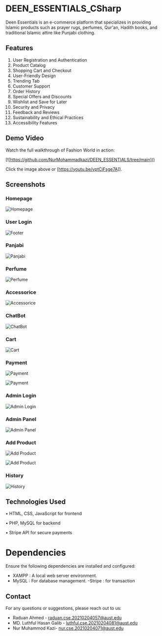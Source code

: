 # DEEN_ESSENTIALS_CSharp

Deen Essentials is an e-commerce platform that specializes in providing Islamic
products such as prayer rugs, perfumes, Qur'an, Hadith books, and traditional
Islamic attire like Punjabi clothing.

## Features
1. User Registration and Authentication
2. Product Catalog
3. Shopping Cart and Checkout
4. User-Friendly Design
5. Trending Tab
6. Customer Support
7. Order History
8. Special Offers and Discounts
9. Wishlist and Save for Later
10. Security and Privacy
11. Feedback and Reviews
12. Sustainability and Ethical Practices
13. Accessibility Features
## Demo Video

Watch the full walkthrough of Fashion World in action:

[![https://github.com/NurMohammadkazi/DEEN_ESSENTIALS/tree/main]()

Click the image above or [https://youtu.be/vptCjFsge7A]).

## Screenshots

### Homepage
![Homepage](https://github.com/NurMohammadkazi/DEEN_ESSENTIALS/blob/main/deen_essentials/photo_6314208636951445965_w.jpg)

### User Login
![Footer](https://github.com/NurMohammadkazi/DEEN_ESSENTIALS_CSharp/blob/main/Features/photo_6237783224382245883_w.jpg?raw=true)

### Panjabi
![Panjabi](https://github.com/NurMohammadkazi/DEEN_ESSENTIALS/blob/main/deen_essentials/photo_6314208636951445985_w.jpg)

### Perfume
![Perfume](https://github.com/NurMohammadkazi/DEEN_ESSENTIALS/blob/main/deen_essentials/photo_6314208636951445984_w.jpg
)

### Accessorice
![ Accessorice](https://github.com/NurMohammadkazi/DEEN_ESSENTIALS/blob/main/deen_essentials/photo_6314208636951445986_w.jpg
)

### ChatBot
![ ChatBot](https://github.com/NurMohammadkazi/DEEN_ESSENTIALS/blob/main/deen_essentials/photo_6314208636951445969_y.jpg
)

### Cart
![ Cart](https://github.com/NurMohammadkazi/DEEN_ESSENTIALS/blob/main/deen_essentials/photo_6314208636951445974_w.jpg
)

### Payment
![ Payment](https://github.com/NurMohammadkazi/DEEN_ESSENTIALS/blob/main/deen_essentials/photo_6314208636951445976_w.jpg)

![ Payment](https://github.com/NurMohammadkazi/DEEN_ESSENTIALS/blob/main/deen_essentials/photo_6314208636951445977_x.jpg)



### Admin Login
![ Admin Login](https://github.com/NurMohammadkazi/DEEN_ESSENTIALS/blob/main/deen_essentials/photo_6314208636951445978_y.jpg)

### Admin Panel
![ Admin Panel](https://github.com/NurMohammadkazi/DEEN_ESSENTIALS/blob/main/deen_essentials/photo_6314208636951445979_w.jpg)

### Add Product
![Add Product](https://github.com/NurMohammadkazi/DEEN_ESSENTIALS/blob/main/deen_essentials/photo_6314208636951445981_y.jpg)

![Add Product](https://github.com/NurMohammadkazi/DEEN_ESSENTIALS/blob/main/deen_essentials/photo_6314208636951445982_w.jpg)

### History
![History](https://github.com/NurMohammadkazi/DEEN_ESSENTIALS/blob/main/deen_essentials/photo_6314208636951445983_w.jpg)



## Technologies Used

• HTML, CSS, JavaScript for frontend

• PHP, MySQL for backend

• Stripe API for secure payments

# Dependencies

Ensure the following dependencies are installed and configured:

- XAMPP : A local web server environment.
- MySQL : For database management.
-Stripe : for transaction

## Contact

For any questions or suggestions, please reach out to us:
- Raduan Ahmed - raduan.cse.20210204057@aust.edu
- MD. Luthful Hasan Galib - luthful.cse.20210204081@aust.edu
- Nur Muhammod Kazi- nur.cse.20210204071@aust.edu



